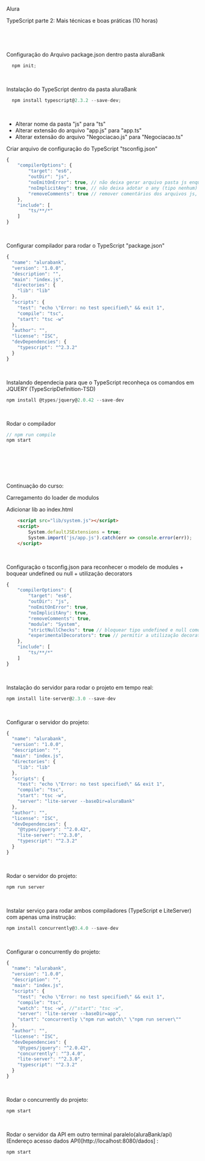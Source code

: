 Alura

TypeScript parte 2: Mais técnicas e boas práticas (10 horas)
## <br />

Configuração do Arquivo package.json dentro pasta aluraBank</br> 
```js
  npm init;
```
</br>

Instalação do TypeScript dentro da pasta aluraBank</br>
```js
  npm install typescript@2.3.2 --save-dev;
```
</br>

* Alterar nome da pasta "js" para "ts"
* Alterar extensão do arquivo "app.js" para "app.ts"
* Alterar extensão do arquivo "Negociacao.js" para "Negociacao.ts" 

Criar arquivo de configuração do TypeScript "tsconfig.json"</br>
```js
{
    "compilerOptions": {
        "target": "es6",
        "outDir": "js",
        "noEmitOnError": true, // não deixa gerar arquivo pasta js enquanto houver erro no typescript   
        "noImplicitAny": true, // não deixa adotar o any (tipo nenhum)
        "removeComments": true // remover comentários dos arquivos js, feitos nos arquivos ts
    },
    "include": [
        "ts/**/*"
    ]
}
```
</br>

Configurar compilador para rodar o TypeScript "package.json"</br>
```js
{
  "name": "alurabank",
  "version": "1.0.0",
  "description": "",
  "main": "index.js",
  "directories": {
    "lib": "lib"
  },
  "scripts": {
    "test": "echo \"Error: no test specified\" && exit 1",
    "compile": "tsc",
    "start": "tsc -w"
  },
  "author": "",
  "license": "ISC",
  "devDependencies": {
    "typescript": "^2.3.2"
  }
}
```
</br>

Instalando dependecia para que o TypeScript reconheça os comandos em JQUERY (TypeScripDefinition-TSD)
```js
npm install @types/jquery@2.0.42 --save-dev
```
</br>

Rodar o compilador</br>
```js
// npm run compile
npm start
```
</br>

## <br />

Continuação do curso:</br>

Carregamento do loader de modulos</br>

Adicionar lib ao index.html
```html
    <script src="lib/system.js"></script>
    <script>
        System.defaultJSExtensions = true;
        System.import('js/app.js').catch(err => console.error(err));
    </script>
```
<br/>

Configuração o tsconfig.json para reconhecer o modelo de modules + boquear undefined ou null + utilização decorators
```js
{
    "compilerOptions": {
        "target": "es6",
        "outDir": "js",
        "noEmitOnError": true,
        "noImplicitAny": true,
        "removeComments": true,
        "module": "System",
        "strictNullChecks": true // bloquear tipo undefined e null como parametro
        "experimentalDecorators": true // permitir a utilização decorators
    },
    "include": [
        "ts/**/*"
    ]
}
```
</br>

Instalação do servidor para rodar o projeto em tempo real:
```js
npm install lite-server@2.3.0 --save-dev
```
</br>

Configurar o servidor do projeto:
```js
{
  "name": "alurabank",
  "version": "1.0.0",
  "description": "",
  "main": "index.js",
  "directories": {
    "lib": "lib"
  },
  "scripts": {
    "test": "echo \"Error: no test specified\" && exit 1",
    "compile": "tsc",
    "start": "tsc -w",
    "server": "lite-server --baseDir=aluraBank"
  },
  "author": "",
  "license": "ISC",
  "devDependencies": {
    "@types/jquery": "^2.0.42",
    "lite-server": "^2.3.0",
    "typescript": "^2.3.2"
  }
}
```
</br>

Rodar o servidor do projeto:</br>
```js
npm run server
```
</br>

Instalar serviço para rodar ambos compiladores (TypeScript e LiteServer) com apenas uma instrução:</br>
```js
npm install concurrently@3.4.0 --save-dev
```
<br>

Configurar o concurrently do projeto:</br>
```js
{
  "name": "alurabank",
  "version": "1.0.0",
  "description": "",
  "main": "index.js",
  "scripts": {
    "test": "echo \"Error: no test specified\" && exit 1",
    "compile": "tsc",
    "watch": "tsc -w", //"start": "tsc -w",
    "server": "lite-server --baseDir=app",
    "start": "concurrently \"npm run watch\" \"npm run server\""
  },
  "author": "",
  "license": "ISC",
  "devDependencies": {
    "@types/jquery": "^2.0.42",
    "concurrently": "^3.4.0",
    "lite-server": "^2.3.0",
    "typescript": "^2.3.2"
  }
}
```
</br>

Rodar o concurrently do projeto:</br>
```js
npm start
```
</br>

Rodar o servidor da API em outro terminal paralelo(aluraBank/api) </br>
(Endereço acesso dados API)[http://localhost:8080/dados] :</br>
```js
npm start
```
</br> 


